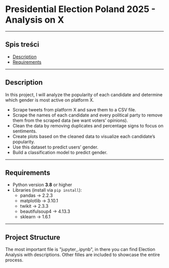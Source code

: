 # Presidential Election Poland 2025 - Analysis on X

---


## Spis treści

- [Description](#description) 
- [Requirements](#requirements)
  
---

## Description

In this project, I will analyze the popularity of each candidate and determine which gender is most active on platform X.

* Scrape tweets from platform X and save them to a CSV file.
* Scrape the names of each candidate and every political party to remove them from the scraped data (we want voters’ opinions).
* Clean the data by removing duplicates and percentage signs to focus on sentiments.
* Create plots based on the cleaned data to visualize each candidate’s popularity.
* Use this dataset to predict users’ gender.
* Build a classification model to predict gender.


---

## Requirements

- Python version **3.8** or higher
- Libraries (install via `pip install`):
  - pandas → 2.2.3
  - matplotlib → 3.10.1
  - twikit → 2.3.3
  - beautifulsoup4 → 4.13.3
  - sklearn → 1.6.1
 
---

## Project Structure

The most important file is "jupyter_.ipynb", in there you can find Election Analysis with descriptions.
Other filles are included to showcase the entire process.


